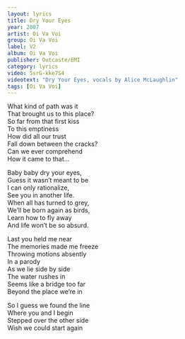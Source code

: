 ```yaml
---
layout: lyrics
title: Dry Your Eyes
year: 2007
artist: Oi Va Voi
group: Oi Va Voi
label: V2
album: Oi Va Voi
publisher: Outcaste/EMI
category: lyrics
video: 5srG-kke7S4
videotext: "Dry Your Eyes, vocals by Alice McLaughlin"
tags: [Oi Va Voi]
---
```

What kind of path was it  
That brought us to this place?  
So far from that first kiss  
To this emptiness  
How did all our trust  
Fall down between the cracks?  
Can we ever comprehend  
How it came to that…  
  
Baby baby dry your eyes,  
Guess it wasn’t meant to be  
I can only rationalize,  
See you in another life.  
When all has turned to grey,  
We’ll be born again as birds,  
Learn how to fly away  
And life won’t be so absurd.  
  
Last you held me near  
The memories made me freeze  
Throwing motions absently  
In a parody  
As we lie side by side  
The water rushes in  
Seems like a bridge too far   
Beyond the place we’re in  
  
So I guess we found the line  
Where you and I begin  
Stepped over the other side  
Wish we could start again  
